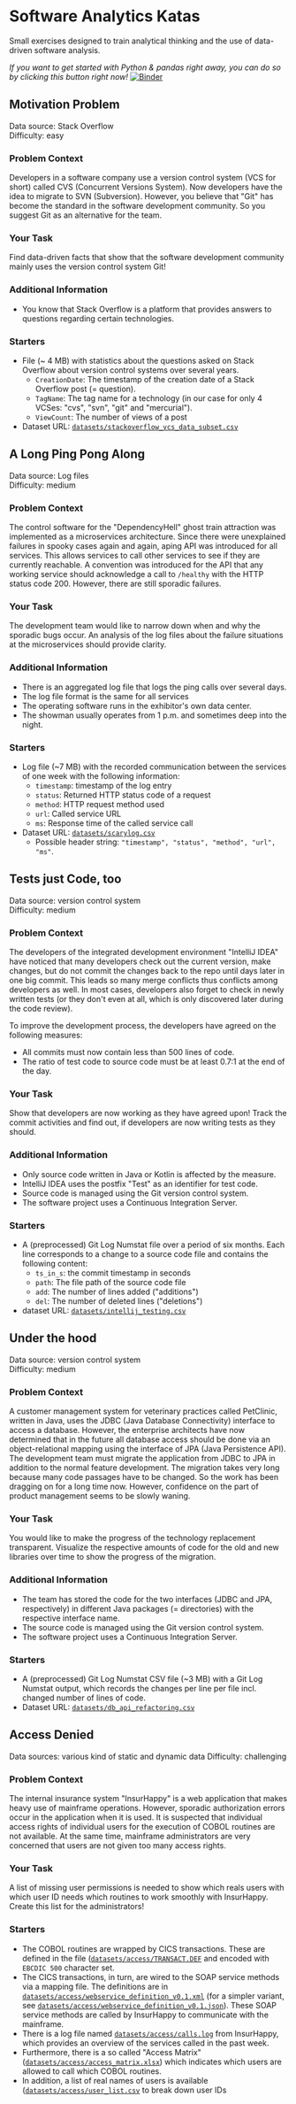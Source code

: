 # Software Analytics Katas
Small exercises designed to train analytical thinking and the use of data-driven software analysis.

_If you want to get started with Python & pandas right away, you can do so by clicking this button right now!_ [![Binder](http://mybinder.org/badge.svg)](http://mybinder.org/repo/feststelltaste/software-analytics-katas)


## Motivation Problem
Data source: Stack Overflow  
Difficulty: easy  

### Problem Context
Developers in a software company use a version control system (VCS for short) called CVS (Concurrent Versions System).
Now developers have the idea to migrate to SVN (Subversion).
However, you believe that "Git" has become the standard in the software development community.
So you suggest Git as an alternative for the team.

### Your Task
Find data-driven facts that show that the software development community mainly uses the version control system Git!

### Additional Information
- You know that Stack Overflow is a platform that provides answers to questions regarding certain technologies.

### Starters
- File (~ 4 MB) with statistics about the questions asked on Stack Overflow about version control systems over several years.
  - `CreationDate`: The timestamp of the creation date of a Stack Overflow post (= question).
  - `TagName`: The tag name for a technology (in our case for only 4 VCSes: "cvs", "svn", "git" and "mercurial").
  - `ViewCount`: The number of views of a post
- Dataset URL: [`datasets/stackoverflow_vcs_data_subset.csv`](https://raw.githubusercontent.com/feststelltaste/software-analytics-katas-de/master/datasets/stackoverflow_vcs_data_subset.csv)


## A Long Ping Pong Along
Data source: Log files  
Difficulty: medium  

### Problem Context
The control software for the "DependencyHell" ghost train attraction was implemented as a microservices architecture.
Since there were unexplained failures in spooky cases again and again, aping API was introduced for all services.
This allows services to call other services to see if they are currently reachable.
A convention was introduced for the API that any working service should acknowledge a call to `/healthy` with the HTTP status code 200.
However, there are still sporadic failures.

### Your Task

The development team would like to narrow down when and why the sporadic bugs occur. 
An analysis of the log files about the failure situations at the microservices should provide clarity.

### Additional Information
- There is an aggregated log file that logs the ping calls over several days.
- The log file format is the same for all services
- The operating software runs in the exhibitor's own data center.
- The showman usually operates from 1 p.m. and sometimes deep into the night.

### Starters
- Log file (~7 MB) with the recorded communication between the services of one week with the following information:
  - `timestamp`: timestamp of the log entry
  - `status`: Returned HTTP status code of a request
  - `method`: HTTP request method used
  - `url`: Called service URL
  - `ms`: Response time of the called service call
- Dataset URL: [`datasets/scarylog.csv`](https://raw.githubusercontent.com/feststelltaste/software-analytics-katas-de/master/datasets/scarylog.csv)
  - Possible header string: `"timestamp", "status", "method", "url", "ms"`.


## Tests just Code, too
Data source: version control system  
Difficulty: medium  

### Problem Context
The developers of the integrated development environment "IntelliJ IDEA" have noticed that many developers check out the current version, make changes, but do not commit the changes back to the repo until days later in one big commit.
This leads so many merge conflicts thus conflicts among developers as well.
In most cases, developers also forget to check in newly written tests (or they don't even at all, which is only discovered later during the code review).

To improve the development process, the developers have agreed on the following measures:

- All commits must now contain less than 500 lines of code.
- The ratio of test code to source code must be at least 0.7:1 at the end of the day.

### Your Task
Show that developers are now working as they have agreed upon!
Track the commit activities and find out, if developers are now writing tests as they should.

### Additional Information
- Only source code written in Java or Kotlin is affected by the measure.
- IntelliJ IDEA uses the postfix "Test" as an identifier for test code.
- Source code is managed using the Git version control system.
- The software project uses a Continuous Integration Server.

### Starters
- A (preprocessed) Git Log Numstat file over a period of six months. Each line corresponds to a change to a source code file and contains the following content:
  - `ts_in_s`: the commit timestamp in seconds
  - `path`: The file path of the source code file
  - `add`: The number of lines added ("additions")
  - `del`: The number of deleted lines ("deletions")
- dataset URL: [`datasets/intellij_testing.csv`](https://raw.githubusercontent.com/feststelltaste/software-analytics-katas-de/master/datasets/intellij_testing.csv)


## Under the hood
Data source: version control system  
Difficulty: medium  

### Problem Context
A customer management system for veterinary practices called PetClinic, written in Java, uses the JDBC (Java Database Connectivity) interface to access a database.
However, the enterprise architects have now determined that in the future all database access should be done via an object-relational mapping using the interface of JPA (Java Persistence API).
The development team must migrate the application from JDBC to JPA in addition to the normal feature development. 
The migration takes very long because many code passages have to be changed.
So the work has been dragging on for a long time now.
However, confidence on the part of product management seems to be slowly waning.

### Your Task
You would like to make the progress of the technology replacement transparent.
Visualize the respective amounts of code for the old and new libraries over time to show the progress of the migration.

### Additional Information

- The team has stored the code for the two interfaces (JDBC and JPA, respectively) in different Java packages (= directories) with the respective interface name.
- The source code is managed using the Git version control system.	
- The software project uses a Continuous Integration Server.

### Starters
- A (preprocessed) Git Log Numstat CSV file (~3 MB) with a Git Log Numstat output, which records the changes per line per file incl. changed number of lines of code.
- Dataset URL: [`datasets/db_api_refactoring.csv`](https://raw.githubusercontent.com/feststelltaste/software-analytics-katas-de/master/datasets/db_api_refactoring.csv)


## Access Denied
Data sources: various kind of static and dynamic data
Difficulty: challenging  

### Problem Context
The internal insurance system "InsurHappy" is a web application that makes heavy use of mainframe operations.
However, sporadic authorization errors occur in the application when it is used.
It is suspected that individual access rights of individual users for the execution of COBOL routines are not available.
At the same time, mainframe administrators are very concerned that users are not given too many access rights. 

### Your Task
A list of missing user permissions is needed to show which reals users with which user ID needs which routines to work smoothly with InsurHappy. Create this list for the administrators!

### Starters
- The COBOL routines are wrapped by CICS transactions. These are defined in the file ([`datasets/access/TRANSACT.DEF`](https://raw.githubusercontent.com/feststelltaste/software-analytics-katas-de/master/datasets/access/TRANSACT.DEF) and encoded with `EBCDIC 500` character set.
- The CICS transactions, in turn, are wired to the SOAP service methods via a mapping file. The definitions are in [`datasets/access/webservice_definition_v0.1.xml`](https://raw.githubusercontent.com/feststelltaste/software-analytics-katas-de/master/datasets/access/webservice_definition_v0.1.xml) (for a simpler variant, see [`datasets/access/webservice_definition_v0.1.json`](https://raw.githubusercontent.com/feststelltaste/software-analytics-katas-de/master/datasets/access/webservice_definition_v0.1.json)). These SOAP service methods are called by InsurHappy to communicate with the mainframe.
- There is a log file named [`datasets/access/calls.log`](https://raw.githubusercontent.com/feststelltaste/software-analytics-katas-de/master/datasets/access/calls.log) from InsurHappy, which provides an overview of the services called in the past week.
- Furthermore, there is a so called "Access Matrix" ([`datasets/access/access_matrix.xlsx`](https://raw.githubusercontent.com/feststelltaste/software-analytics-katas-de/master/datasets/access/access_matrix.xlsx)) which indicates which users are allowed to call which COBOL routines.
- In addition, a list of real names of users is available ([`datasets/access/user_list.csv`](https://raw.githubusercontent.com/feststelltaste/software-analytics-katas-de/master/datasets/access/user_list.csv) to break down user IDs
